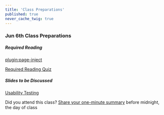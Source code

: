 ```yaml
---
title: 'Class Preparations'
published: true
never_cache_twig: true
---
```


### Jun 6th Class Preparations

##### Required Reading
[plugin:page-inject](/all-readings/week-05)

[Required Reading Quiz](https://canvas.sfu.ca/courses/41288/quizzes/78914?classes=btn,btn-primary)

##### Slides to be Discussed
[Usability Testing](https://docs.google.com/viewerng/viewer?url=demo.hibbittsdesign.org/cmpt-363-182/pdfs/cmpt-363-182-usability-testing.pdf)

Did you attend this class? [Share your one-minute summary](https://canvas.sfu.ca/courses/41288/assignments/329328) before midnight, the day of class
